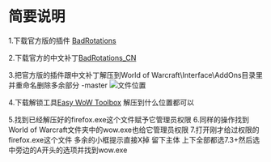 # 简要说明
[]()
1.下载官方版的插件 [BadRotations](https://codeload.github.com/CuteOne/BadRotations/zip/master)

2.下载官方的中文补丁[BadRotations_CN](https://codeload.github.com/Viktorboy/BadRotations_CN/zip/master)

3.把官方版的插件跟中文补丁解压到World of Warcraft\Interface\AddOns目录里并重命名删除多余部分 -master
![文件位置](https://github.com/Viktorboy/RRRRRRRRRRRRRR/blob/master/QQ%E6%88%AA%E5%9B%BE20180925204814.png)

4.下载解锁工具[Easy WoW Toolbox](https://www.ewtwow.com/EWT/Application.zip)
解压到什么位置都可以

5.找到已经解压好的firefox.exe这个文件赋予它管理员权限
6.同样的操作找到World of Warcraft文件夹中的wow.exe也给它管理员权限
7.打开刚才给过权限的firefox.exe这个文件 多余的小框提示直接X掉 留下主体
上下全部都选7.3+然后选中旁边的A开头的选项并找到wow.exe





